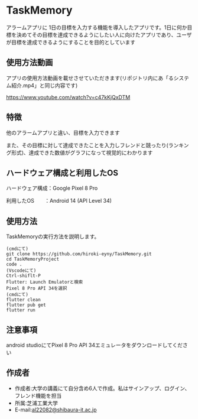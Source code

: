 # TaskMemory

アラームアプリに 1日の目標を入力する機能を導入したアプリです。1日に何か目標を決めてその目標を達成できるようにしたい人に向けたアプリであり、ユーザが目標を達成できるようにすることを目的としています
 
## 使用方法動画
 
アプリの使用方法動画を載せさせていただきます(リポジトリ内にあ「るシステム紹介.mp4」と同じ内容です)

https://www.youtube.com/watch?v=c47kKjQxDTM
 
## 特徴
 
他のアラームアプリと違い、目標を入力できます

また、その目標に対して達成できたことを入力しフレンドと競ったり(ランキング形式)、達成できた数値がグラフになって視覚的にわかります
 
## ハードウェア構成と利用したOS
 
ハードウェア構成：Google Pixel 8 Pro

利用したOS　　：Android 14 (API Level 34)
 
## 使用方法
 
TaskMemoryの実行方法を説明します。

```
(cmdにて)
git clone https://github.com/hiroki-eyny/TaskMemory.git
cd TaskMemoryProject
code .
(Vscodeにて)
Ctrl-shiflt-P
Flutter: Launch Emulatorと検索
Pixel 8 Pro API 34を選択
(cmdにて)
flutter clean
flutter pub get
flutter run
```
## 注意事項
 
android studioにてPixel 8 Pro API 34エミュレータをダウンロードしてください

## 作成者
 
* 作成者:大学の講義にて自分含め6人で作成。私はサインアップ、ログイン、フレンド機能を担当
* 所属:芝浦工業大学
* E-mail:al22082@shibaura-it.ac.jp

